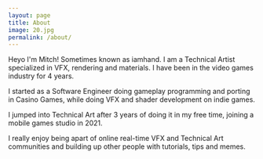 ```yaml
---
layout: page
title: About
image: 20.jpg
permalink: /about/
---
```


Heyo I'm Mitch! Sometimes known as iamhand. I am a Technical Artist specialized in VFX, rendering and materials. I have been in the video games industry for 4 years.

I started as a Software Engineer doing gameplay programming and porting in Casino Games, while doing VFX and shader development on indie games.

I jumped into Technical Art after 3 years of doing it in my free time, joining a mobile games studio in 2021.

I really enjoy being apart of online real-time VFX and Technical Art communities and building up other people with tutorials, tips and memes.
